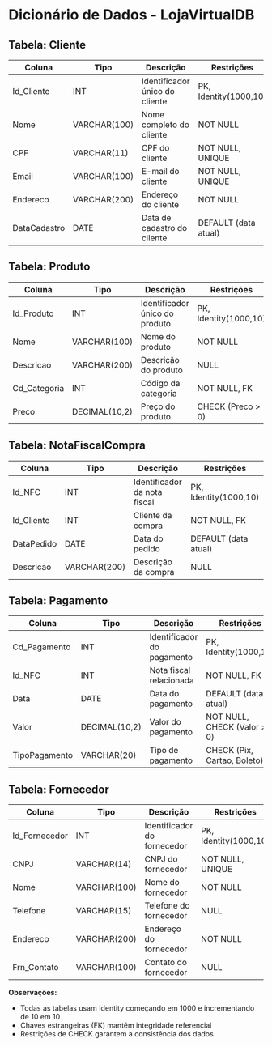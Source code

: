 # Dicionário de Dados - LojaVirtualDB

## Tabela: Cliente
| Coluna       | Tipo         | Descrição                      | Restrições                |
|--------------|--------------|--------------------------------|---------------------------|
| Id_Cliente   | INT          | Identificador único do cliente | PK, Identity(1000,10)     |
| Nome         | VARCHAR(100) | Nome completo do cliente       | NOT NULL                  |
| CPF          | VARCHAR(11)  | CPF do cliente                 | NOT NULL, UNIQUE          |
| Email        | VARCHAR(100) | E-mail do cliente              | NOT NULL, UNIQUE          |
| Endereco     | VARCHAR(200) | Endereço do cliente            | NOT NULL                  |
| DataCadastro | DATE         | Data de cadastro do cliente    | DEFAULT (data atual)      |

## Tabela: Produto
| Coluna         | Tipo          | Descrição                      | Restrições                |
|----------------|---------------|--------------------------------|---------------------------|
| Id_Produto     | INT           | Identificador único do produto | PK, Identity(1000,10)     |
| Nome           | VARCHAR(100)  | Nome do produto                | NOT NULL                  |
| Descricao      | VARCHAR(200)  | Descrição do produto           | NULL                      |
| Cd_Categoria   | INT           | Código da categoria            | NOT NULL, FK              |
| Preco          | DECIMAL(10,2) | Preço do produto               | CHECK (Preco > 0)         |

## Tabela: NotaFiscalCompra
| Coluna         | Tipo          | Descrição                      | Restrições                |
|----------------|---------------|--------------------------------|---------------------------|
| Id_NFC         | INT           | Identificador da nota fiscal   | PK, Identity(1000,10)     |
| Id_Cliente     | INT           | Cliente da compra              | NOT NULL, FK              |
| DataPedido     | DATE          | Data do pedido                 | DEFAULT (data atual)      |
| Descricao      | VARCHAR(200)  | Descrição da compra            | NULL                      |

## Tabela: Pagamento
| Coluna         | Tipo          | Descrição                      | Restrições                |
|----------------|---------------|--------------------------------|---------------------------|
| Cd_Pagamento   | INT           | Identificador do pagamento     | PK, Identity(1000,10)     |
| Id_NFC         | INT           | Nota fiscal relacionada        | NOT NULL, FK              |
| Data           | DATE          | Data do pagamento              | DEFAULT (data atual)      |
| Valor          | DECIMAL(10,2) | Valor do pagamento             | NOT NULL, CHECK (Valor > 0)|
| TipoPagamento  | VARCHAR(20)   | Tipo de pagamento              | CHECK (Pix, Cartao, Boleto)|

## Tabela: Fornecedor
| Coluna         | Tipo          | Descrição                      | Restrições                |
|----------------|---------------|--------------------------------|---------------------------|
| Id_Fornecedor  | INT           | Identificador do fornecedor    | PK, Identity(1000,10)     |
| CNPJ           | VARCHAR(14)   | CNPJ do fornecedor             | NOT NULL, UNIQUE          |
| Nome           | VARCHAR(100)  | Nome do fornecedor             | NOT NULL                  |
| Telefone       | VARCHAR(15)   | Telefone do fornecedor         | NULL                      |
| Endereco       | VARCHAR(200)  | Endereço do fornecedor         | NOT NULL                  |
| Frn_Contato    | VARCHAR(100)  | Contato do fornecedor          | NULL                      |

**Observações:**
- Todas as tabelas usam Identity começando em 1000 e incrementando de 10 em 10
- Chaves estrangeiras (FK) mantêm integridade referencial
- Restrições de CHECK garantem a consistência dos dados